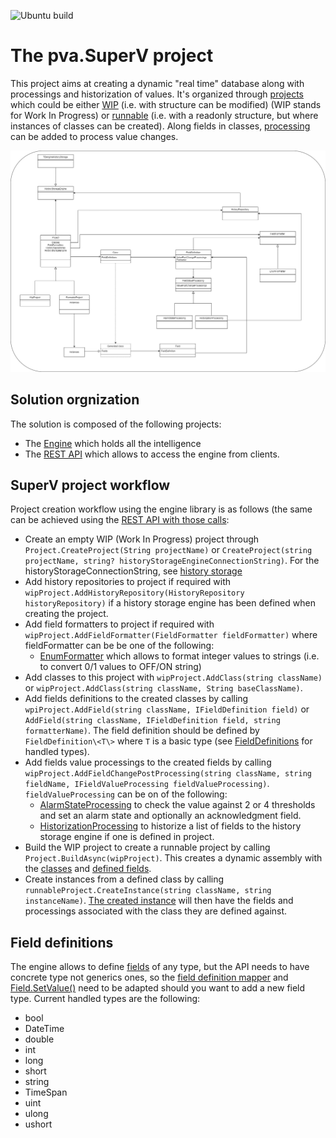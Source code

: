 ![Ubuntu build](https://github.com/PVanack/pva.SuperV/actions/workflows/dotnet-ubuntu.yml/badge.svg?event=push)
# The pva.SuperV project
This project aims at creating a dynamic "real time" database along with processings and historization of values.
It's organized through [projects](/pva.SuperV.Engine/Project.cs)
which could be either [WIP](/pva.SuperV.Engine/WipProject.cs)
(i.e. with structure can be modified) (WIP stands for Work In Progress) or
[runnable](/pva.SuperV.Engine/RunnableProject.cs) (i.e. with a readonly
structure, but where instances of classes can be created).
Along fields in classes, [processing](/pva.SuperV.Engine/Processing/FieldValueProcessing.cs) can be added to process value changes.

![Structure diagram](/drawings/Structure.drawio.png)

## Solution orgnization
The solution is composed of the following projects:
- The [Engine](/pva.SuperV.Engine) which holds all the intelligence
- The [REST API](/pva.SuperV.Api) which allows to access the engine from clients.

## SuperV project workflow
Project creation workflow using the engine library is as follows (the same can be achieved using the [REST API with those calls](/pva.SuperV.Api/pva.SuperV.Api.http):
- Create an empty WIP (Work In Progress) project through `Project.CreateProject(String projectName)` or `CreateProject(string projectName, string? historyStorageEngineConnectionString)`. For the historyStorageConnectionString, see [history storage](pva.SuperV.Engine/HistoryStorage/HistoryStorage.md)
- Add history repositories to project if required with `wipProject.AddHistoryRepository(HistoryRepository historyRepository)` if a history storage engine has been defined when creating the project.
- Add field formatters to project if required with `wipProject.AddFieldFormatter(FieldFormatter fieldFormatter)` where fieldFormatter can be be one of the following:
	- [EnumFormatter](/pva.SuperV.Engine/FieldFormatters/FieldFormatter.md#Enum-formatter) which allows to format integer values to strings (i.e. to convert 0/1 values to OFF/ON string)
- Add classes to this project with `wipProject.AddClass(string className)` or `wipProject.AddClass(string className, String baseClassName)`.
- Add fields definitions to the created classes by calling `wpiProject.AddField(string className, IFieldDefinition field)` or `AddField(string className, IFieldDefinition field, string formatterName)`. The field definition should be defined by `FieldDefinition\<T\>` where `T` is a basic type (see [FieldDefinitions](#Field-definitions) for handled types).
- Add fields value processings to the created fields by calling `wipProject.AddFieldChangePostProcessing(string className, string fieldName, IFieldValueProcessing fieldValueProcessing)`. `fieldValueProcessing` can be on of the following:
	- [AlarmStateProcessing](/pva.SuperV.Engine/Processing/FieldValueProcessing.md#Alarm-state-processing)  to check the value against 2 or 4 thresholds and set an alarm state and optionally an acknowledgment field.
	- [HistorizationProcessing](/pva.SuperV.Engine/Processing/FieldValueProcessing.md#Historization-processing) to historize a list of fields to the history storage engine if one is defined in project.
- Build the WIP project to create a runnable project by calling `Project.BuildAsync(wipProject)`. This creates a dynamic assembly
with the [classes](/pva.SuperV.Engine/Class.cs)
and [defined fields](/pva.SuperV.Engine/FiedldDefinitions.cs).
- Create instances from a defined class by calling `runnableProject.CreateInstance(string className, string instanceName)`.
[The created instance](/pva.SuperV.Engine/Instance.cs) will then have the fields and processings associated with the class they are defined against.

## Field definitions
The engine allows to define [fields](/pva.SuperV.Engine/FiedldDefinitions.cs) of any type,
but the API needs to have concrete type not generics ones, so
the [field definition mapper](/pva.SuperV.Model/FieldDefinitions/FieldDefinitionMapper.cs) and
[Field.SetValue()](/pva.SuperV.Engine/Field.cs) need 
to be adapted should you want to add a new field type. Current handled types are the following:
- bool
- DateTime
- double
- int
- long
- short
- string
- TimeSpan
- uint
- ulong
- ushort
